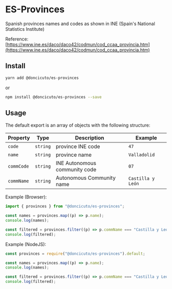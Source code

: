 # ES-Provinces

Spanish provinces names and codes as shown in INE (Spain's National Statistics Institute)

Reference: [https://www.ine.es/daco/daco42/codmun/cod_ccaa_provincia.htm](https://www.ine.es/daco/daco42/codmun/cod_ccaa_provincia.htm)

## Install

```bash
yarn add @doncicuto/es-provinces
```

or

```bash
npm install @doncicuto/es-provinces --save
```

## Usage

The default export is an array of objects with the following structure:

| Property   | Type     | Description                   | Example           |
| ---------- | -------- | ----------------------------- | ----------------- |
| `code`     | `string` | province INE code             | `47`              |
| `name`     | `string` | province name                 | `Valladolid`      |
| `commCode` | `string` | INE Autonomous community code | `07`              |
| `commName` | `string` | Autonomous Community name     | `Castilla y León` |

Example (Browser):

```ts
import { provinces } from "@doncicuto/es-provinces";

const names = provinces.map((p) => p.name);
console.log(names);

const filtered = provinces.filter((p) => p.commName === "Castilla y León");
console.log(filtered);
```

Example (NodeJS):

```js
const provinces = require("@doncicuto/es-provinces").default;

const names = provinces.map((p) => p.name);
console.log(names);

const filtered = provinces.filter((p) => p.commName === "Castilla y León");
console.log(filtered);
```
